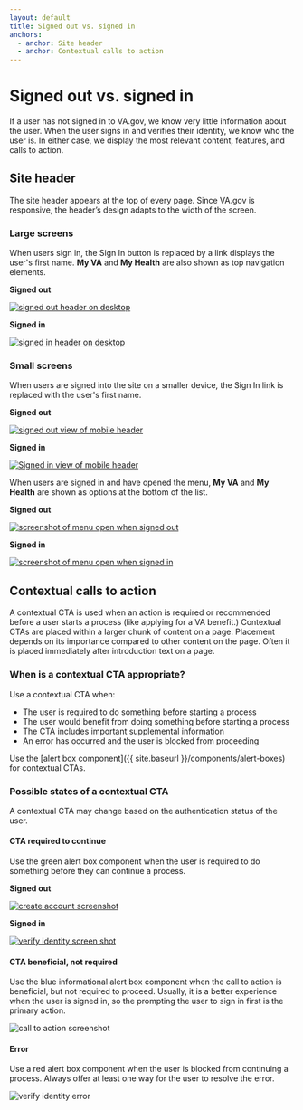 ```yaml
---
layout: default
title: Signed out vs. signed in
anchors:
  - anchor: Site header
  - anchor: Contextual calls to action
---
```


# Signed out vs. signed in

<p class="va-introtext">If a user has not signed in to VA.gov, we know very little information about the user. When the user signs in and verifies their identity, we know who the user is. In either case, we display the most relevant content, features, and calls to action.</p>

## Site header

The site header appears at the top of every page. Since VA.gov is responsive, the header’s design adapts to the width of the screen.

### Large screens

When users sign in, the Sign In button is replaced by a link displays the user's first name. **My VA** and **My Health** are also shown as top navigation elements.

<div class="vads-l-row medium-screen:vads-u-margin-x--neg2">
  <div class="vads-l-col--12 medium-screen:vads-l-col--6 vads-u-margin-bottom--2 medium-screen:vads-u-padding-x--2">
    <p><strong>Signed out</strong></p>
    <a href="/images/pattern-header-signed-out.png"><img src="/images/pattern-header-signed-out.png" alt="signed out header on desktop"/></a>
  </div>
  <div class="vads-l-col--12 medium-screen:vads-l-col--6 medium-screen:vads-u-padding-x--2">
    <p><strong>Signed in</strong></p>
    <a href="/images/pattern-header-signed-in.png"><img src="/images/pattern-header-signed-in.png" alt="signed in header on desktop"></a>
  </div>
</div>

### Small screens

When users are signed into the site on a smaller device, the Sign In link is replaced with the user's first name.

<div class="vads-l-row medium-screen:vads-u-margin-x--neg2">
  <div class="vads-l-col--12 medium-screen:vads-l-col--6 vads-u-margin-bottom--2 medium-screen:vads-u-padding-x--2">
    <p><strong>Signed out</strong></p>
    <a href="/images/pattern-small-header-signed-out.png"><img src="/images/pattern-small-header-signed-out.png" alt="signed out view of mobile header"/></a>
  </div>
  <div class="vads-l-col--12 medium-screen:vads-l-col--6 medium-screen:vads-u-padding-x--2">
    <p><strong>Signed in</strong></p>
    <a href="/images/pattern-small-header-signed-in.png"><img src="/images/pattern-small-header-signed-in.png" alt="Signed in view of mobile header"></a>
  </div>
</div>

When users are signed in and have opened the menu, **My VA** and **My Health** are shown as options at the bottom of the list.

<div class="vads-l-row medium-screen:vads-u-margin-x--neg2">
  <div class="vads-l-col--12 medium-screen:vads-l-col--6 vads-u-margin-bottom--2 medium-screen:vads-u-padding-x--2">
    <p><strong>Signed out</strong></p>
    <a href="/images/pattern-small-menu-open-signed-out.png"><img src="/images/pattern-small-menu-open-signed-out.png" alt="screenshot of menu open when signed out"/></a>
  </div>
  <div class="vads-l-col--12 medium-screen:vads-l-col--6 medium-screen:vads-u-padding-x--2">
    <p><strong>Signed in</strong></p>
    <a href="/images/pattern-small-menu-open-signed-in.png"><img src="/images/pattern-small-menu-open-signed-in.png" alt="screenshot of menu open when signed in"></a>
  </div>
</div>


## Contextual calls to action

A contextual CTA is used when an action is required or recommended before a user starts a process (like applying for a VA benefit.) Contextual CTAs are placed within a larger chunk of content on a page. Placement depends on its importance compared to other content on the page. Often it is placed immediately after introduction text on a page.

### When is a contextual CTA appropriate?

Use a contextual CTA when:
* The user is required to do something before starting a process
* The user would benefit from doing something before starting a process
* The CTA includes important supplemental information
* An error has occurred and the user is blocked from proceeding

Use the [alert box component]({{ site.baseurl }}/components/alert-boxes) for contextual CTAs.

### Possible states of a contextual CTA

A contextual CTA may change based on the authentication status of the user.

#### CTA required to continue

Use the green alert box component when the user is required to do something before they can continue a process.

<div class="vads-l-row medium-screen:vads-u-margin-x--neg2">
  <div class="vads-l-col--12 medium-screen:vads-l-col--6 vads-u-margin-bottom--2 medium-screen:vads-u-padding-x--2">
    <p><strong>Signed out</strong></p>
    <a href="/images/pattern-cta-sign-in-create-account.png"><img src="/images/pattern-cta-sign-in-create-account.png" alt="create account screenshot"/></a>
  </div>
  <div class="vads-l-col--12 medium-screen:vads-l-col--6 medium-screen:vads-u-padding-x--2">
    <p><strong>Signed in</strong></p>
    <a href="/images/pattern-cta-verify-identity.png"><img src="/images/pattern-cta-verify-identity.png" alt="verify identity screen shot"></a>
  </div>
</div>

#### CTA beneficial, not required

Use the blue informational alert box component when the call to action is beneficial, but not required to proceed. Usually, it is a better experience when the user is signed in, so the prompting the user to sign in first is the primary action.

![call to action screenshot](/images/pattern-cta-sign-in.png)

#### Error

Use a red alert box component when the user is blocked from continuing a process. Always offer at least one way for the user to resolve the error.

![verify identity error](/images/pattern-verify-identity-error.png)



